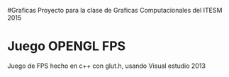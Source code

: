 #Graficas
Proyecto para la clase de Graficas Computacionales del ITESM 2015

Juego OPENGL FPS
===================

Juego de FPS hecho en c++ con glut.h, usando Visual estudio 2013

